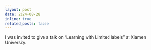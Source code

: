 ```yaml
---
layout: post
date: 2024-08-28
inline: true
related_posts: false
---
```



I was invited to give a talk on “Learning with Limited labels” at Xiamen University.
